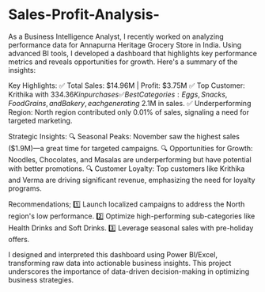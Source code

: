 # Sales-Profit-Analysis-

As a Business Intelligence Analyst, I recently worked on analyzing performance data for Annapurna Heritage Grocery Store in India. Using advanced BI tools, I developed a dashboard that highlights key performance metrics and reveals opportunities for growth. Here's a summary of the insights:

Key Highlights:
✅ Total Sales: $14.96M | Profit: $3.75M
✅ Top Customer: Krithika with $334.36K in purchases
✅ Best Categories: Eggs, Snacks, Food Grains, and Bakery, each generating ~$2.1M in sales.
✅ Underperforming Region: North region contributed only 0.01% of sales, signaling a need for targeted marketing.

Strategic Insights:
🔍 Seasonal Peaks: November saw the highest sales ($1.9M)—a great time for targeted campaigns.
🔍 Opportunities for Growth: Noodles, Chocolates, and Masalas are underperforming but have potential with better promotions.
🔍 Customer Loyalty: Top customers like Krithika and Verma are driving significant revenue, emphasizing the need for loyalty programs.

Recommendations;
1️⃣ Launch localized campaigns to address the North region's low performance.
2️⃣ Optimize high-performing sub-categories like Health Drinks and Soft Drinks.
3️⃣ Leverage seasonal sales with pre-holiday offers.

I designed and interpreted this dashboard using Power BI/Excel, transforming raw data into actionable business insights. This project underscores the importance of data-driven decision-making in optimizing business strategies.
